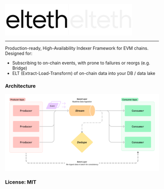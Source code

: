 ![Elteth](./docs/elteth-logo-light.png#gh-dark-mode-only)
![Elteth](./docs/elteth-logo-dark.png#gh-light-mode-only)

----

Production-ready, High-Availability Indexer Framework for EVM chains. Designed for:

 * Subscribing to on-chain events, with prone to failures or reorgs (e.g. Bridge)
 * ELT (Extract-Load-Transform) of on-chain data into your DB / data lake

### Architecture

![Architecture Diagram](./docs/img.png)


### License: MIT

